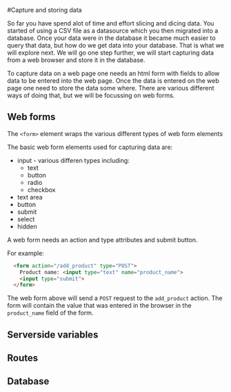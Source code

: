 #Capture and storing data

So far you have spend alot of time and effort slicing and dicing data. You started of using a CSV file as a datasource which you then migrated into a database. Once your data were in the database it became much easier to query that data, but how do we get data into your database. That is what we will explore next. We will go one step further, we will start capturing data from a web browser and store it in the database.

To capture data on a web page one needs an html form with fields to allow data to be entered into the web page. Once the data is entered on the web page one need to store the data some where. There are various different ways of doing that, but we will be focussing on web forms.

## Web forms

The ```<form>``` element wraps the various different types of web form elements

The basic web form elements used for capturing data are:
* input - various differen types including:
  * text
  * button
  * radio
  * checkbox
* text area
* button
* submit
* select
* hidden

A web form needs an action and type attributes and submit button.

For example:

```html
  <form action="/add_product" type="POST">
    Product name: <input type="text" name="product_name">
    <input type="submit">
  </form>
```

The web form above will send a ```POST``` request to the ```add_product``` action. The form will contain the value that was entered in the browser in the ```product_name``` field of the form.

## Serverside variables

## Routes

## Database

